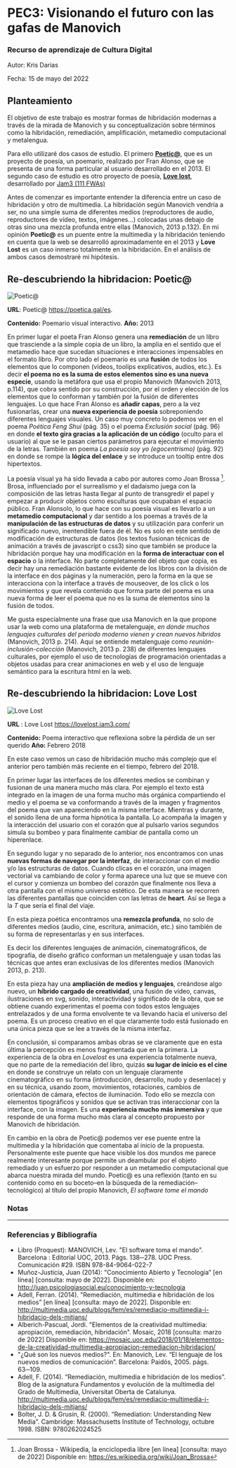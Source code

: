 

# PEC3: Visionando el futuro con las gafas de Manovich 

### Recurso de aprendizaje de Cultura Digital 


Autor: Kris Darias 


Fecha: 15 de mayo del 2022 

## Planteamiento
El objetivo de este trabajo es mostrar formas de hibridación modernas a través de la mirada de Manovich y su conceptualización sobre términos como la hibridación, remediación, amplificación, metamedio computacional y metalengua.

Para ello utilizaré dos casos de estudio. El primero [**Poetic@**](https://poetica.gal/es), que es un proyecto de poesía, un poemario, realizado por Fran Alonso, que se presenta de una forma particular al usuario desarrollado en el 2013. El segundo caso de estudio es otro proyecto de poesía, [**Love lost**](https://lovelost.jam3.com/), desarrollado por [Jam3 (111 FWAs)](https://thefwa.com/profiles/jam3)

Antes de comenzar es importante entender la diferencia entre un caso de hibridación y otro de multimedia. La hibridación según Manovich vendría a ser, no una simple suma de diferentes medios (reproductores de audio, reproductores de vídeo, textos, imágenes…) colocadas unas debajo de otras sino una mezcla profunda entre ellas (Manovich, 2013 p.132). En mi opinión **Poetic@** es un puente entre la multimedia y la hibridación teniendo en cuenta que la web se desarrolló aproximadamente en el 2013 y **Love Lost** es un caso inmerso totalmente en la hibridación. En el análisis de ambos casos demostraré mi hipótesis.

## Re-descubriendo la hibridacion: Poetic@
![Poetic@](https://github.com/KrisDarias-UOC/PEC3-Visionando-el-futuro-con-las-gafas-de-Manovich/blob/397710db757370ec191882a8bb95afdf4031da14/poetica.jpg)

**URL**: Poetic@  <https://poetica.gal/es>.

**Contenido:** Poemario visual interactivo.
**Año:** 2013

En primer lugar el poeta Fran Alonso genera una **remediación** de un libro que trasciende a la simple copia de un libro, la amplia en el sentido que  el metamedio hace que sucedan situaciones e interacciones impensables en el formato libro. Por otro lado el poemario es una **fusión** de todos los elementos que lo componen (vídeos, toolips explicativos, audios, etc.). Es decir **el poema no es la suma de estos elementos sino es una nueva especie**, usando la metáfora que usa el propio Manovich (Manovich 2013, p.114), que cobra sentido por su construcción, por el orden y elección de los elementos que lo conforman y también por la fusión de diferentes lenguajes.
Lo que hace Fran Alonso es **añadir capas**, pero a la vez fusionarlas, crear una **nueva experiencia de poesía** sobreponiendo diferentes lenguajes visuales. Un caso muy concreto lo podemos ver en el poema _Poética Feng Shui_ (pág. 35) o el poema _Exclusión social_ (pág. 96) en donde **el texto gira gracias a la aplicación de un código** (oculto para el usuario) al que se le pasan ciertos parámetros para ejecutar el movimiento de la letras. También en poema _La poesía soy yo (egocentrismo)_ (pág. 92) en donde se rompe la **lógica del enlace** y se introduce un tooltip entre dos hipertextos.

La poesía visual ya ha sido llevada a cabo por autores como  Joan Brossa [^ 1]. Brosa, influenciado por el surrealismo y el dadaismo juega con la composición de las letras hasta llegar al punto de transgredir el papel y empezar a producir objetos como esculturas que ocupaban el espacio público. Fran Alonsolo, lo que hace con su poesía visual es llevarlo a un **metamedio computacional** y dar sentido a los poemas a través de la **manipulación de las estructuras de datos** y su utilización para conferir un significado nuevo, inentendible fuera de él. No es solo en este sentido de modificación de estructuras de datos (los textos fusionan técnicas de animación a través de javascript o css3) sino que también se produce la hibridación porque hay una modificación en la **forma de interactuar con el espacio** o la interface. No parte completamente del objeto que copia, es decir hay una remediación bastante evidente de los libros con la división de la interface en dos páginas y la numeración, pero la forma en la que se interacciona con la interface a través de mouseover, de los click o los movimientos y que revela contenido que forma parte del poema es una nueva forma de leer el poema que no es la suma de elementos sino la fusión de todos.

Me gusta especialmente una frase que usa Manovich en la que propone usar la web como una plataforma de metalenguaje, _en donde muchos lenguajes culturales del periodo moderno vienen y crean nuevos híbridos_ (Manovich, 2013 p. 214). Aquí se entiende metalenguaje como _reunión-inclusión-colección_ (Manovich, 2013 p. 238) de diferentes lenguajes culturales, por ejemplo el uso de tecnologías de programación orientadas a objetos usadas para crear animaciones en web y el uso de lenguaje semántico para la escritura html en la web.

## Re-descubriendo la hibridacion: Love Lost

![Love Lost](https://github.com/KrisDarias-UOC/PEC3-Visionando-el-futuro-con-las-gafas-de-Manovich/blob/cee7fa56ac72abb756d1b7204d537980a64b7b89/lovelost.jpg) 

**URL** : Love Lost  https://lovelost.jam3.com/

**Contenido:** Poema interactivo que reflexiona sobre la pérdida de un ser querido
**Año:** Febrero 2018

En este caso vemos un caso de hibridación mucho más complejo que el anterior pero también más reciente en el tiempo, febrero del 2018.

En primer lugar las interfaces de los diferentes medios se combinan y fusionan  de una manera mucho más clara. Por ejemplo el texto está integrado en la imagen de una forma mucho más orgánica compartiendo el medio y el poema se va conformando a través de la imagen y fragmentos del poema que van apareciendo en la misma interface. Mientras y durante, el sonido llena de una forma hipnótica la pantalla. Lo acompaña la imagen y la interacción del usuario con el  corazón que al pulsarlo varios segundos simula su bombeo y para finalmente cambiar de pantalla como un hiperenlace.

En segundo lugar y no separado de lo anterior, nos encontramos con unas **nuevas formas de navegar por la interfaz**, de interaccionar con el medio y/o las estructuras de datos. Cuando clicas en el corazón, una imagen vectorial va cambiando de color y forma aparece una luz que se mueve con el cursor y comienza un bombeo del corazón que finalmente nos lleva a otra pantalla con el mismo universo estético. De esta manera se recorren las diferentes pantallas que coinciden con las letras de **heart**. Así se llega a la *T* que sería el final del viaje.

En esta pieza poética encontramos una **remezcla profunda**, no solo de diferentes medios (audio, cine, escritura, animación, etc.) sino también de su forma de representarlas y en sus interfaces.

Es decir los diferentes lenguajes de animación, cinematográficos, de tipografía, de diseño gráfico conforman un metalenguaje y usan todas las técnicas que antes eran exclusivas de los diferentes medios (Manovich 2013, p. 213).

En esta pieza hay una **ampliación de medios y lenguajes**, creándose algo nuevo, un **híbrido cargado de creatividad**, una fusión de vídeo, canvas, ilustraciones en svg, sonido, interactividad y significado de la obra, que se obtiene cuando experimentas el poema con todos estos lenguajes entrelazados y de una forma envolvente te va llevando hacia el universo del poema. Es un proceso creativo en el que claramente todo está fusionado en una única pieza que se lee a través de la misma interfaz. 

En conclusión, si comparamos ambas obras se ve claramente que en esta última la percepción es menos fragmentada que en la primera. La experiencia de la obra en _Lovelost_ es una experiencia totalmente nueva, que no parte de la remediación del libro, quizás **su lugar de inicio es el cine** en donde se construye un relato con un lenguaje claramente cinematográfico en su forma (introducción, desarrollo, nudo y desenlace) y en su técnica, usando zoom, movimientos, rotaciones, cambios de orientación de cámara, efectos de iluminación. Todo ello se mezcla con elementos tipográficos y sonidos que se activan tras interaccionar con la interface, con la imagen. Es una **experiencia mucho más inmersiva** y que responde de una forma mucho más clara al concepto propuesto por Manovich de hibridación.

En cambio en la obra de Poetic@ podemos ver ese puente entre la multimedia y la hibridación que comentaba al inicio de la propuesta. Personalmente este puente que hace visible los dos mundos me parece realmente interesante porque permite un deambular por el objeto remediado y un esfuerzo por responder a un metamedio computacional que abarca nuestra mirada del mundo. Poetic@ es una reflexión (tanto en su contenido como en su boceto–en la búsqueda de la remediación– tecnológico) al título del propio Manovich, *El software tome el mando*
### Notas
[^ 1]:  Joan Brossa - Wikipedia, la enciclopedia libre \[en línea] \[consulta: mayo de 2022] Disponible en: <https://es.wikipedia.org/wiki/Joan_Brossa>

----
### Referencias y Bibliografía

-   Libro (Proquest): MANOVICH, Lev. "El software toma el mando". Barcelona : Editorial UOC, 2013. Págs. 138─278. UOC Press. Comunicación #29. ISBN 978-84-9064-022-7
-   Muñoz-Justicia, Juan (2014): "Conocimiento Abierto y Tecnología” \[en línea] \[consulta: mayo de 2022]. Disponible en: <http://juan.psicologiasocial.eu/conocimiento-y-tecnologia>
-   Adell, Ferran. (2014). "Remediación, multimedia e hibridación de los medios” \[en línea] \[consulta: mayo de 2022]. Disponible en: <http://multimedia.uoc.edu/blogs/fem/es/remediacio-multimedia-i-hibridacio-dels-mitjans/>
-   Alberich-Pascual, Jordi. "Elementos de la creatividad multimedia: apropiación, remediación, hibridación". Mosaic, 2018 \[consulta: marzo de 2022] Disponible en: <https://mosaic.uoc.edu/2018/01/18/elementos-de-la-creatividad-multimedia-apropiacion-remediacion-hibridacion/>
-   "¿Qué son los nuevos medios?". En: Manovich, Lev. “El lenguaje de los nuevos medios de comunicación”. Barcelona: Paidós, 2005. págs. 63─109.
-   Adell, F. (2014). “Remediación, multimedia e hibridación de los medios”. Blog de la asignatura Fundamentos y evolución de la multimedia del Grado de Multimedia, Universitat Oberta de Catalunya. <http://multimedia.uoc.edu/blogs/fem/es/remediacio-multimedia-i-hibridacio-dels-mitjans/>
-   Bolter, J. D. & Grusin, R. (2000). “Remediation: Understanding New Media”. Cambridge: Massachusetts Institute of Technology, octubre 1998. ISBN: 9780262024525



